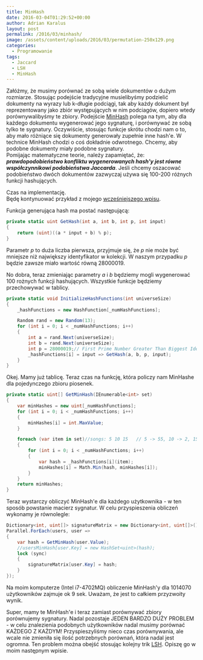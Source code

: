 ```yaml
---
title: MinHash
date: 2016-03-04T01:29:52+00:00
author: Adrian Karalus
layout: post
permalink: /2016/03/minhash/
image: /assets/content/uploads/2016/03/permutation-250x129.png
categories:
  - Programowanie
tags:
  - Jaccard
  - LSH
  - MinHash
---
```

Załóżmy, że musimy porównać ze sobą wiele dokumentów o dużym rozmiarze. Stosując podejście tradycyjne musielibyśmy podzielić dokumenty na wyrazy lub k-długie podciągi, tak aby każdy dokument był reprezentowany jako zbiór występujących w nim podciagów, dopiero wtedy porównywalibyśmy te zbiory. Podejście [MinHash](https://en.wikipedia.org/wiki/MinHash) polega na tym, aby dla każdego dokumentu wygenerować jego sygnaturę, i porównywać ze sobą tylko te sygnatury. Oczywiście, stosując funkcje skrótu chodzi nam o to, aby mało różniące się dokumenty generowały zupełnie inne hash'e. W technice MinHash chodzi o coś dokładnie odwrotnego. Chcemy, aby podobne dokumenty miały podobne sygnatury.  
Pomijając matematyczne teorie, należy zapamiętać, że: ***prawdopodobieństwo konfliktu wygenerowanych hash'y jest równe współczynnikowi podobieństwa Jaccarda***. Jeśli chcemy oszacować podobieństwo dwóch dokumentów zazwyczaj używa się 100-200 różnych funkcji hashujących.

Czas na implementację.  
Będę kontynuować przykład z mojego [wcześniejszego wpisu](/2016/02/obliczanie-wspolczynnika-jaccarda-dla-wielu-obiektow/).

Funkcja generująca hash ma postać następującą:

```csharp
private static uint GetHash(int a, int b, int p, int input)
{
    return (uint)((a * input + b) % p);
}
```

Parametr *p* to duża liczba pierwsza, przyjmuje się, że *p* nie może być mniejsze niż największy identyfikator w kolekcji. W naszym przypadku *p* będzie zawsze miało wartość równą 28000019.

No dobra, teraz zmieniając parametry *a* i *b* będziemy mogli wygenerować 100 rożnych funkcji hashujących. Wszystkie funkcje będziemy przechowywać w tablicy.

```csharp
private static void InitializeHashFunctions(int universeSize)
{
    _hashFunctions = new HashFunction[_numHashFunctions];

    Random rand = new Random(13);
    for (int i = 0; i < _numHashFunctions; i++)
    {
        int a = rand.Next(universeSize);
        int b = rand.Next(universeSize);
        int p = 28000019;// First Prime Number Greater Than Biggest Identifier
        _hashFunctions[i] = input => GetHash(a, b, p, input);
    }
}
```

Okej. Mamy już tablicę. Teraz czas na funkcję, która policzy nam MinHashe dla pojedynczego zbioru piosenek.

```csharp
private static uint[] GetMinHash(IEnumerable<int> set)
{
    var minHashes = new uint[_numHashFunctions];
    for (int i = 0; i < _numHashFunctions; i++)
    {
        minHashes[i] = int.MaxValue;
    }

    foreach (var item in set)//songs: 5 10 15   // 5 -> 55, 10 -> 2, 15 -> 99
    {
        for (int i = 0; i < _numHashFunctions; i++)
        {
            var hash = _hashFunctions[i](item);
            minHashes[i] = Math.Min(hash, minHashes[i]);
        }
    }
    return minHashes;
}
```

Teraz wystarczy obliczyć MinHash'e dla każdego użytkownika - w ten sposób powstanie macierz sygnatur. W celu przyspieszenia obliczeń wykonamy je równolegle:

```csharp
Dictionary<int, uint[]> signatureMatrix = new Dictionary<int, uint[]>();
Parallel.ForEach(users, user =>
{
    var hash = GetMinHash(user.Value);
    //usersMinHash[user.Key] = new HashSet<uint>(hash);
    lock (sync)
    {
        signatureMatrix[user.Key] = hash;
    }
});
```

Na moim komputerze (Intel i7-4702MQ) obliczenie MinHash'y dla 1014070 użytkowników zajmuje ok 9 sek. Uważam, że jest to całkiem przyzwoity wynik.

Super, mamy te MinHash'e i teraz zamiast porównywać zbiory porównujemy sygnatury. Nadal pozostaje JEDEN BARDZO DUŻY PROBLEM - w celu znalezienia podobnych użytkowników nadal musimy porównać KAŻDEGO Z KAŻDYM! Przyspieszyliśmy nieco czas porównywania, ale wcale nie zmieniła się ilość potrzebnych porównań, która nadal jest ogromna. Ten problem można obejść stosując kolejny trik [LSH](https://en.wikipedia.org/wiki/Locality-sensitive_hashing). Opiszę go w moim następnym wpisie.